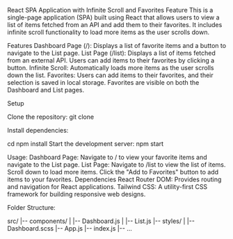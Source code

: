 
React SPA Application with Infinite Scroll and Favorites Feature
This is a single-page application (SPA) built using React that allows users to view a list of items fetched from an API and add them to their favorites. It includes infinite scroll functionality to load more items as the user scrolls down.

Features
Dashboard Page (/): Displays a list of favorite items and a button to navigate to the List page.
List Page (/list): Displays a list of items fetched from an external API. Users can add items to their favorites by clicking a button.
Infinite Scroll: Automatically loads more items as the user scrolls down the list.
Favorites: Users can add items to their favorites, and their selection is saved in local storage. Favorites are visible on both the Dashboard and List pages.

Setup

Clone the repository:
git clone <repository-url>

Install dependencies:

cd <project-folder>
npm install
Start the development server:
npm start


Usage:
Dashboard Page: Navigate to / to view your favorite items and navigate to the List page.
List Page: Navigate to /list to view the list of items. Scroll down to load more items. Click the "Add to Favorites" button to add items to your favorites.
Dependencies
React Router DOM: Provides routing and navigation for React applications.
Tailwind CSS: A utility-first CSS framework for building responsive web designs.


Folder Structure:

src/
|-- components/
|   |-- Dashboard.js
|   |-- List.js
|-- styles/
|   |-- Dashboard.scss
|-- App.js
|-- index.js
|-- ...

